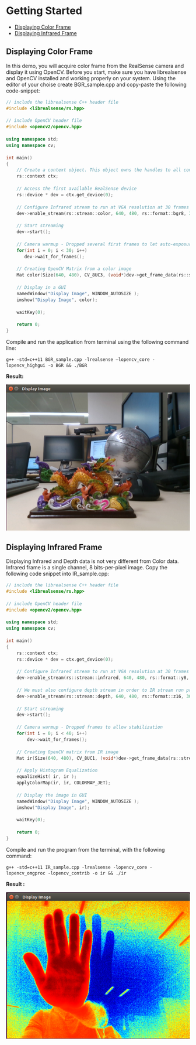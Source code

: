 # Getting Started

* [Displaying Color Frame](#Displaying-Color-Frame)
* [Displaying Infrared Frame](#Displaying-Infrared-Frame)

## Displaying Color Frame

In this demo, you will acquire color frame from the RealSense camera and display it using OpenCV. 
Before you start, make sure you have librealsense and OpenCV installed and working properly on your system.
Using the editor of your choise create BGR_sample.cpp and copy-paste the following code-snippet: 

```cpp
// include the librealsense C++ header file
#include <librealsense/rs.hpp>

// include OpenCV header file
#include <opencv2/opencv.hpp>

using namespace std;
using namespace cv;

int main()
{
    // Create a context object. This object owns the handles to all connected realsense devices
    rs::context ctx;

    // Access the first available RealSense device
    rs::device * dev = ctx.get_device(0);

    // Configure Infrared stream to run at VGA resolution at 30 frames per second
    dev->enable_stream(rs::stream::color, 640, 480, rs::format::bgr8, 30);

    // Start streaming
    dev->start();

    // Camera warmup - Dropped several first frames to let auto-exposure stabilize
    for(int i = 0; i < 30; i++)
       dev->wait_for_frames();

    // Creating OpenCV Matrix from a color image
    Mat color(Size(640, 480), CV_8UC3, (void*)dev->get_frame_data(rs::stream::color), Mat::AUTO_STEP);

    // Display in a GUI
    namedWindow("Display Image", WINDOW_AUTOSIZE );
    imshow("Display Image", color);

    waitKey(0);

    return 0;
}
```

Compile and run the application from terminal using the following command line: 

```shell
g++ -std=c++11 BGR_sample.cpp -lrealsense –lopencv_core -lopencv_highgui -o BGR && ./BGR
```

**Result:**

![BGR_Image](./resources/Image_BGR.png)


## Displaying Infrared Frame

Displaying Infrared and Depth data is not very different from Color data. Infrared frame is a single channel, 8 bits-per-pixel image. 
Copy the following code snippet into IR_sample.cpp:

```cpp
// include the librealsense C++ header file
#include <librealsense/rs.hpp>

// include OpenCV header file
#include <opencv2/opencv.hpp>

using namespace std;
using namespace cv;

int main()
{
    rs::context ctx;
    rs::device * dev = ctx.get_device(0);

    // Configure Infrared stream to run at VGA resolution at 30 frames per second
    dev->enable_stream(rs::stream::infrared, 640, 480, rs::format::y8, 30);

    // We must also configure depth stream in order to IR stream run properly
    dev->enable_stream(rs::stream::depth, 640, 480, rs::format::z16, 30);

    // Start streaming
    dev->start();

    // Camera warmup - Dropped frames to allow stabilization
    for(int i = 0; i < 40; i++)
        dev->wait_for_frames();

    // Creating OpenCV matrix from IR image
    Mat ir(Size(640, 480), CV_8UC1, (void*)dev->get_frame_data(rs::stream::infrared), Mat::AUTO_STEP);

    // Apply Histogram Equalization
    equalizeHist( ir, ir );
    applyColorMap(ir, ir, COLORMAP_JET);

    // Display the image in GUI
    namedWindow("Display Image", WINDOW_AUTOSIZE );
    imshow("Display Image", ir);

    waitKey(0);

    return 0;
}
```

Compile and run the program from the terminal, with the following command:

```shell
g++ -std=c++11 IR_sample.cpp -lrealsense -lopencv_core -lopencv_omgproc -lopencv_contrib -o ir && ./ir
```

**Result :**

![IR_Image2](./resources/Image_IR.png)
